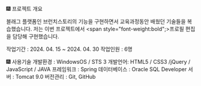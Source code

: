 🎆 프로젝트 개요

블래그 플랫폼인 브런치스토리의 기능을 구현하면서
교육과정동안 배웠던 기술들을 복습했습니다.
저는 이번 프로젝트에서 <span style="font-weight:bold";>프로필 편집</span>을 담당해 구현했습니다.


작업기간 : 2024. 04. 15 ~ 2024. 04. 30
작업인원 : 6명


🎆 사용기술
개발환경 : WindowsOS / STS 3 
개발언어: HTML5 / CSS3 /jQuery / JavaScript / JAVA
프레임워크 : Spring
데이터베이스 : Oracle SQL Developer
서버 : Tomcat 9.0
버전관리 : Git, GitHub
